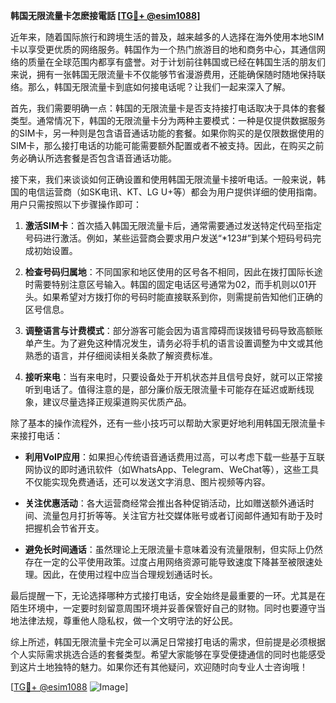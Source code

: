 **韩国无限流量卡怎麽接電話 [[TG💪+ @esim1088](https://t.me/s/esim1088)]**

近年来，随着国际旅行和跨境生活的普及，越来越多的人选择在海外使用本地SIM卡以享受更优质的网络服务。韩国作为一个热门旅游目的地和商务中心，其通信网络的质量在全球范围内都享有盛誉。对于计划前往韩国或已经在韩国生活的朋友们来说，拥有一张韩国无限流量卡不仅能够节省漫游费用，还能确保随时随地保持联络。那么，韩国无限流量卡到底如何接电话呢？让我们一起来深入了解。

首先，我们需要明确一点：韩国的无限流量卡是否支持接打电话取决于具体的套餐类型。通常情况下，韩国的无限流量卡分为两种主要模式：一种是仅提供数据服务的SIM卡，另一种则是包含语音通话功能的套餐。如果你购买的是仅限数据使用的SIM卡，那么接打电话的功能可能需要额外配置或者不被支持。因此，在购买之前务必确认所选套餐是否包含语音通话功能。

接下来，我们来谈谈如何正确设置和使用韩国无限流量卡接听电话。一般来说，韩国的电信运营商（如SK电讯、KT、LG U+等）都会为用户提供详细的使用指南。用户只需按照以下步骤操作即可：

1. **激活SIM卡**：首次插入韩国无限流量卡后，通常需要通过发送特定代码至指定号码进行激活。例如，某些运营商会要求用户发送“*123#”到某个短码号码完成初始设置。

2. **检查号码归属地**：不同国家和地区使用的区号各不相同，因此在拨打国际长途时需要特别注意区号输入。韩国的固定电话区号通常为02，而手机则以01开头。如果希望对方拨打你的号码时能直接联系到你，则需提前告知他们正确的区号信息。

3. **调整语言与计费模式**：部分游客可能会因为语言障碍而误拨错号码导致高额账单产生。为了避免这种情况发生，请务必将手机的语言设置调整为中文或其他熟悉的语言，并仔细阅读相关条款了解资费标准。

4. **接听来电**：当有来电时，只要设备处于开机状态并且信号良好，就可以正常接听到电话了。值得注意的是，部分廉价版无限流量卡可能存在延迟或断线现象，建议尽量选择正规渠道购买优质产品。

除了基本的操作流程外，还有一些小技巧可以帮助大家更好地利用韩国无限流量卡来接打电话：

- **利用VoIP应用**：如果担心传统语音通话费用过高，可以考虑下载一些基于互联网协议的即时通讯软件（如WhatsApp、Telegram、WeChat等），这些工具不仅能实现免费通话，还可以发送文字消息、图片视频等内容。
  
- **关注优惠活动**：各大运营商经常会推出各种促销活动，比如赠送额外通话时间、流量包月打折等等。关注官方社交媒体账号或者订阅邮件通知有助于及时把握机会节省开支。

- **避免长时间通话**：虽然理论上无限流量卡意味着没有流量限制，但实际上仍然存在一定的公平使用政策。过度占用网络资源可能导致速度下降甚至被限速处理。因此，在使用过程中应当合理规划通话时长。

最后提醒一下，无论选择哪种方式接打电话，安全始终是最重要的一环。尤其是在陌生环境中，一定要时刻留意周围环境并妥善保管好自己的财物。同时也要遵守当地法律法规，尊重他人隐私权，做一个文明守法的好公民。

综上所述，韩国无限流量卡完全可以满足日常接打电话的需求，但前提是必须根据个人实际需求挑选合适的套餐类型。希望大家能够在享受便捷通信的同时也能感受到这片土地独特的魅力。如果你还有其他疑问，欢迎随时向专业人士咨询哦！

[[TG💪+ @esim1088](https://t.me/s/esim1088) ![Image](https://i.postimg.cc/4NQfJmqS/Snipaste-2025-05-13-00-14-12.png)]